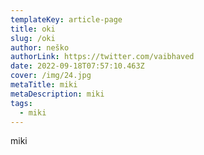```yaml
---
templateKey: article-page
title: oki
slug: /oki
author: neško
authorLink: https://twitter.com/vaibhaved
date: 2022-09-18T07:57:10.463Z
cover: /img/24.jpg
metaTitle: miki
metaDescription: miki
tags:
  - miki
---
```

miki